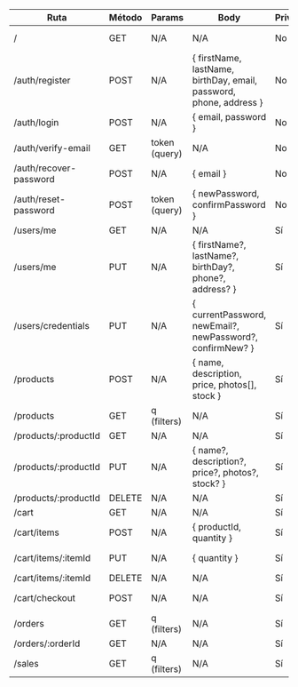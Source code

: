 | Ruta                   | Método | Params        | Body                                                               | Privada | Rol  | Return                        |                        |                        |
| ---------------------- | ------ | ------------- | ------------------------------------------------------------------ | ------- | ---- | ----------------------------- | ---------------------- | ---------------------- |
| /                      | GET    | N/A           | N/A                                                                | No      | N/A  | 200 HEALTH_CHECK_SUCCESS      |                        |                        |
| /auth/register         | POST   | N/A           | { firstName, lastName, birthDay, email, password, phone, address } | No      | N/A  | 201 NEW_USER                  | 209 DUPLICATED_USER    |                        |
| /auth/login            | POST   | N/A           | { email, password }                                                | No      | N/A  | 200 LOGIN_SUCCESS             | 401 BAD_LOGIN          |                        |
| /auth/verify-email     | GET    | token (query) | N/A                                                                | No      | N/A  | 200 EMAIL_VERIFIED            | 400 INVALID_TOKEN      | 410 EXPIRED_TOKEN      |
| /auth/recover-password | POST   | N/A           | { email }                                                          | No      | N/A  | 200 RECOVERY_EMAIL_SENT       | 404 USER_NOT_FOUND     |                        |
| /auth/reset-password   | POST   | token (query) | { newPassword, confirmPassword }                                   | No      | N/A  | 200 PASSWORD_UPDATED          | 400 INVALID_TOKEN      | 410 EXPIRED_TOKEN      |
| /users/me              | GET    | N/A           | N/A                                                                | Sí      | user | 200 User data                 |                        |                        |
| /users/me              | PUT    | N/A           | { firstName?, lastName?, birthDay?, phone?, address? }             | Sí      | user | 200 PROFILE_UPDATED           | 400 INVALID_DATA       |                        |
| /users/credentials     | PUT    | N/A           | { currentPassword, newEmail?, newPassword?, confirmNew? }          | Sí      | user | 200 CREDENTIALS_UPDATED       | 401 WRONG_PASSWORD     |                        |
| /products              | POST   | N/A           | { name, description, price, photos[], stock }                      | Sí      | user | 201 PRODUCT_CREATED           | 400 INVALID_DATA       |                        |
| /products              | GET    | q (filters)   | N/A                                                                | Sí      | user | 200 Product list with filters |                        |                        |
| /products/:productId   | GET    | N/A           | N/A                                                                | Sí      | user | 200 Product details           | 404 NOT_FOUND          |                        |
| /products/:productId   | PUT    | N/A           | { name?, description?, price?, photos?, stock? }                   | Sí      | user | 200 PRODUCT_UPDATED           | 403 FORBIDDEN          | 404 NOT_FOUND          |
| /products/:productId   | DELETE | N/A           | N/A                                                                | Sí      | user | 200 PRODUCT_DELETED           | 403 FORBIDDEN          | 404 NOT_FOUND          |
| /cart                  | GET    | N/A           | N/A                                                                | Sí      | user | 200 Cart contents             |                        |                        |
| /cart/items            | POST   | N/A           | { productId, quantity }                                            | Sí      | user | 201 ITEM_ADDED                | 400 INSUFFICIENT_STOCK | 404 ITEM               |
| /cart/items/:itemId    | PUT    | N/A           | { quantity }                                                       | Sí      | user | 200 ITEM_UPDATED              | 400 INSUFFICIENT_STOCK | 404                    |
| /cart/items/:itemId    | DELETE | N/A           | N/A                                                                | Sí      | user | 200 ITEM_DELETED              | 404                    |                        |
| /cart/checkout         | POST   | N/A           | N/A                                                                | Sí      | user | 200 CHECKOUT_SUCCESS          | 400 EMPTY_CART         | 400 INSUFFICIENT_STOCK |
| /orders                | GET    | q (filters)   | N/A                                                                | Sí      | user | 200 Order history             |                        |                        |
| /orders/:orderId       | GET    | N/A           | N/A                                                                | Sí      | user | 200 Order details             | 403 FORBIDDEN          | 404 NOT_FOUND          |
| /sales                 | GET    | q (filters)   | N/A                                                                | Sí      | user | 200 Sales history             |                        |                        |
